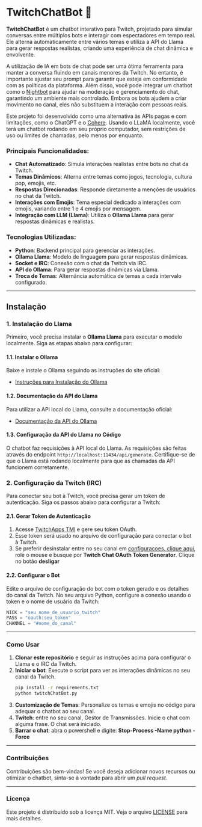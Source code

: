 # TwitchChatBot 🤖

**TwitchChatBot** é um chatbot interativo para Twitch, projetado para simular conversas entre múltiplos bots e interagir com espectadores em tempo real. Ele alterna automaticamente entre vários temas e utiliza a API do Llama para gerar respostas realistas, criando uma experiência de chat dinâmica e envolvente.

A utilização de IA em bots de chat pode ser uma ótima ferramenta para manter a conversa fluindo em canais menores da Twitch. No entanto, é importante ajustar seu prompt para garantir que esteja em conformidade com as políticas da plataforma. Além disso, você pode integrar um chatbot como o [Nightbot](https://nightbot.tv/) para ajudar na moderação e gerenciamento do chat, garantindo um ambiente mais controlado. Embora os bots ajudem a criar movimento no canal, eles não substituem a interação com pessoas reais. 

Este projeto foi desenvolvido como uma alternativa às APIs pagas e com limitações, como o ChatGPT e o [Cohere](https://cohere.com/). Usando o LLaMA localmente, você terá um chatbot rodando em seu próprio computador, sem restrições de uso ou limites de chamadas, pelo menos por enquanto.

### Principais Funcionalidades:

- **Chat Automatizado**: Simula interações realistas entre bots no chat da Twitch.
- **Temas Dinâmicos**: Alterna entre temas como jogos, tecnologia, cultura pop, emojis, etc.
- **Respostas Direcionadas**: Responde diretamente a menções de usuários no chat da Twitch.
- **Interações com Emojis**: Tema especial dedicado a interações com emojis, variando entre 1 e 4 emojis por mensagem.
- **Integração com LLM (Llama)**: Utiliza o **Ollama Llama** para gerar respostas dinâmicas e realistas.

### Tecnologias Utilizadas:

- **Python**: Backend principal para gerenciar as interações.
- **Ollama Llama**: Modelo de linguagem para gerar respostas dinâmicas.
- **Socket e IRC**: Conexão com o chat da Twitch via IRC.
- **API do Ollama**: Para gerar respostas dinâmicas via Llama.
- **Troca de Temas**: Alternância automática de temas a cada intervalo configurado.

---

## Instalação

### 1. Instalação do Llama

Primeiro, você precisa instalar o **Ollama Llama** para executar o modelo localmente. Siga as etapas abaixo para configurar:

#### 1.1. Instalar o Ollama

Baixe e instale o Ollama seguindo as instruções do site oficial:

- [Instruções para Instalação do Ollama](https://ollama.com/download)

#### 1.2. Documentação da API do Llama

Para utilizar a API local do Llama, consulte a documentação oficial:

- [Documentação da API do Ollama](https://github.com/ollama/ollama/blob/main/docs/api.md)

#### 1.3. Configuração da API do Llama no Código

O chatbot faz requisições à API local do Llama. As requisições são feitas através do endpoint `http://localhost:11434/api/generate`. Certifique-se de que o Llama está rodando localmente para que as chamadas da API funcionem corretamente.

### 2. Configuração da Twitch (IRC)

Para conectar seu bot à Twitch, você precisa gerar um token de autenticação. Siga os passos abaixo para configurar a Twitch:

#### 2.1. Gerar Token de Autenticação

1. Acesse [TwitchApps TMI](https://twitchapps.com/tmi/) e gere seu token OAuth.
2. Esse token será usado no arquivo de configuração para conectar o bot à Twitch.
3. Se preferir desinstalar entre no seu canal em [configuracoes, clique aqui](https://www.twitch.tv/settings/connections), role o mouse e busque por **Twitch Chat OAuth Token Generator**. Clique no botão **desligar**

#### 2.2. Configurar o Bot

Edite o arquivo de configuração do bot com o token gerado e os detalhes do canal da Twitch. No seu arquivo Python, configure a conexão usando o token e o nome de usuário da Twitch:

```python
NICK = "seu_nome_de_usuario_twitch"
PASS = "oauth:seu_token"
CHANNEL = "#nome_do_canal"
```

---

### Como Usar

1. **Clonar este repositório** e seguir as instruções acima para configurar o Llama e o IRC da Twitch.
2. **Iniciar o bot**: Execute o script para ver as interações dinâmicas no seu canal da Twitch.
   ```bash
   pip install -r requirements.txt
   python twitchChatBot.py
   ```
3. **Customização de Temas**: Personalize os temas e emojis no código para adequar o chatbot ao seu canal.
4. **Twitch**: entre no seu canal, Gestor de Transmissões. Inicie o chat com alguma frase. O chat será iniciado.
5. **Barrar o chat**: abra o powershell e digite: **Stop-Process -Name python -Force**
---

### Contribuições

Contribuições são bem-vindas! Se você deseja adicionar novos recursos ou otimizar o chatbot, sinta-se à vontade para abrir um *pull request*.

---

### Licença

Este projeto é distribuído sob a licença MIT. Veja o arquivo [LICENSE](./LICENSE) para mais detalhes.

